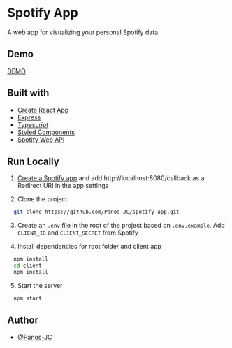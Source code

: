 # Spotify App

A web app for visualizing your personal Spotify data

## Demo

[DEMO](https://yourspotifyapp.herokuapp.com/)

## Built with

- [Create React App](https://create-react-app.dev/)
- [Express](https://expressjs.com/)
- [Typescript](https://www.typescriptlang.org/)
- [Styled Components](https://styled-components.com/)
- [Spotify Web API](https://developer.spotify.com/documentation/web-api/)

## Run Locally

1. [Create a Spotify app](https://developer.spotify.com/dashboard/login) and add http://localhost:8080/callback as a Redirect URI in the app settings

2. Clone the project

```bash
  git clone https://github.com/Panos-JC/spotify-app.git
```

3. Create an `.env` file in the root of the project based on `.env.example`. Add `CLIENT_ID` and `CLIENT_SECRET` from Spotify

4. Install dependencies for root folder and client app

```bash
  npm install
  cd client
  npm install
```

5. Start the server

```bash
  npm start
```

## Author

- [@Panos-JC](https://github.com/Panos-JC)
